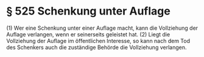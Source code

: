 # § 525 Schenkung unter Auflage
(1) Wer eine Schenkung unter einer Auflage macht, kann die Vollziehung der Auflage verlangen, wenn er seinerseits geleistet hat.
(2) Liegt die Vollziehung der Auflage im öffentlichen Interesse, so kann nach dem Tod des Schenkers auch die zuständige Behörde die Vollziehung verlangen.